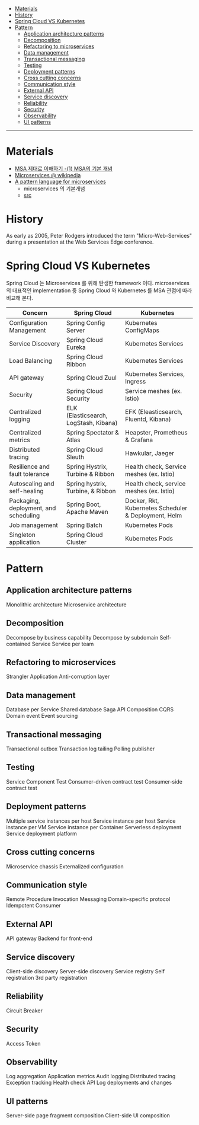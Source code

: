 - [Materials](#materials)
- [History](#history)
- [Spring Cloud VS Kubernetes](#spring-cloud-vs-kubernetes)
- [Pattern](#pattern)
  - [Application architecture patterns](#application-architecture-patterns)
  - [Decomposition](#decomposition)
  - [Refactoring to microservices](#refactoring-to-microservices)
  - [Data management](#data-management)
  - [Transactional messaging](#transactional-messaging)
  - [Testing](#testing)
  - [Deployment patterns](#deployment-patterns)
  - [Cross cutting concerns](#cross-cutting-concerns)
  - [Communication style](#communication-style)
  - [External API](#external-api)
  - [Service discovery](#service-discovery)
  - [Reliability](#reliability)
  - [Security](#security)
  - [Observability](#observability)
  - [UI patterns](#ui-patterns)

----

# Materials

* [MSA 제대로 이해하기 -(1) MSA의 기본 개념](https://velog.io/@tedigom/MSA-%EC%A0%9C%EB%8C%80%EB%A1%9C-%EC%9D%B4%ED%95%B4%ED%95%98%EA%B8%B0-1-MSA%EC%9D%98-%EA%B8%B0%EB%B3%B8-%EA%B0%9C%EB%85%90-3sk28yrv0e)
* [Microservices @ wikipedia](https://en.wikipedia.org/wiki/Microservices)
* [A pattern language for microservices](https://microservices.io/patterns/index.html)
  - microservices 의 기본개념
  - [src](https://github.com/gilbutITbook/007035)
  
# History

As early as 2005, Peter Rodgers introduced the term "Micro-Web-Services" during a presentation at the Web Services Edge conference.

# Spring Cloud VS Kubernetes

Spring Cloud 는 Microservices 를 위해 탄생한 framework 이다.
microservices 의 대표적인 implementation 중 Spring Cloud 와 Kubernetes 를 MSA 관점에 따라 비교해 본다.

| Concern                               | Spring Cloud                          | Kubernetes                                           |
| ------------------------------------- | ------------------------------------- | ---------------------------------------------------- |
| Configuration Management              | Spring Config Server                  | Kubernetes ConfigMaps                                |
| Service Discovery                     | Spring Cloud Eureka                   | Kubernetes Services                                  |
| Load Balancing                        | Spring Cloud Ribbon                   | Kubernetes Services                                  |
| API gateway                           | Spring Cloud Zuul                     | Kubernetes Services, Ingress                         |
| Security                              | Spring Cloud Security                 | Service meshes (ex. Istio)                           |
| Centralized logging                   | ELK (Elasticsearch, LogStash, Kibana) | EFK (Eleasticsearch, Fluentd, Kibana)                |
| Centralized metrics                   | Spring Spectator & Atlas              | Heapster, Prometheus & Grafana                       |
| Distributed tracing                   | Spring Cloud Sleuth                   | Hawkular, Jaeger                                     |
| Resilience and fault tolerance        | Spring Hystrix, Turbine & Ribbon      | Health check, Service meshes (ex. Istio)             |
| Autoscaling and self-healing          | Spring hystrix, Turbine, & Ribbon     | Health check, service meshes (ex. Istio)             |
| Packaging, deployment, and scheduling | Spring Boot, Apache Maven             | Docker, Rkt, Kubernetes Scheduler & Deployment, Helm |
| Job management                        | Spring Batch                          | Kubernetes Pods                                      |
| Singleton application                 | Spring Cloud Cluster                  | Kubernetes Pods                                      |
 
# Pattern

## Application architecture patterns

Monolithic architecture
Microservice architecture

## Decomposition

Decompose by business capability
Decompose by subdomain
Self-contained Service
Service per team

## Refactoring to microservices

Strangler Application
Anti-corruption layer

## Data management

Database per Service
Shared database
Saga
API Composition
CQRS
Domain event
Event sourcing

## Transactional messaging

Transactional outbox
Transaction log tailing
Polling publisher

## Testing

Service Component Test
Consumer-driven contract test
Consumer-side contract test

## Deployment patterns

Multiple service instances per host
Service instance per host
Service instance per VM
Service instance per Container
Serverless deployment
Service deployment platform

## Cross cutting concerns

Microservice chassis
Externalized configuration

## Communication style

Remote Procedure Invocation
Messaging
Domain-specific protocol
Idempotent Consumer

## External API

API gateway
Backend for front-end

## Service discovery

Client-side discovery
Server-side discovery
Service registry
Self registration
3rd party registration

## Reliability

Circuit Breaker

## Security

Access Token

## Observability

Log aggregation
Application metrics
Audit logging
Distributed tracing
Exception tracking
Health check API
Log deployments and changes

## UI patterns

Server-side page fragment composition
Client-side UI composition
